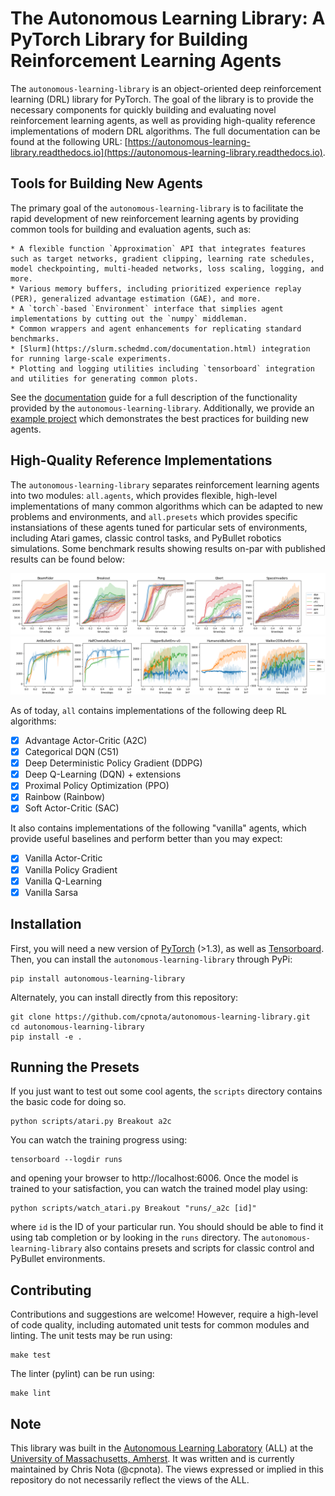 # The Autonomous Learning Library: A PyTorch Library for Building Reinforcement Learning Agents

The `autonomous-learning-library` is an object-oriented deep reinforcement learning (DRL) library for PyTorch.
The goal of the library is to provide the necessary components for quickly building and evaluating novel reinforcement learning agents,
as well as providing high-quality reference implementations of modern DRL algorithms.
The full documentation can be found at the following URL: [https://autonomous-learning-library.readthedocs.io](https://autonomous-learning-library.readthedocs.io).

## Tools for Building New Agents

The primary goal of the `autonomous-learning-library` is to facilitate the rapid development of new reinforcement learning agents by providing common tools for building and evaluation agents, such as:

    * A flexible function `Approximation` API that integrates features such as target networks, gradient clipping, learning rate schedules, model checkpointing, multi-headed networks, loss scaling, logging, and more.
    * Various memory buffers, including prioritized experience replay (PER), generalized advantage estimation (GAE), and more.
    * A `torch`-based `Environment` interface that simplies agent implementations by cutting out the `numpy` middleman.
    * Common wrappers and agent enhancements for replicating standard benchmarks.
    * [Slurm](https://slurm.schedmd.com/documentation.html) integration for running large-scale experiments.
    * Plotting and logging utilities including `tensorboard` integration and utilities for generating common plots.

See the [documentation](https://autonomous-learning-library.readthedocs.io) guide for a full description of the functionality provided by the `autonomous-learning-library`.
Additionally, we provide an [example project](https://github.com/cpnota/all-example-project) which demonstrates the best practices for building new agents.

## High-Quality Reference Implementations

The `autonomous-learning-library` separates reinforcement learning agents into two modules: `all.agents`, which provides flexible, high-level implementations of many common algorithms which can be adapted to new problems and environments, and `all.presets` which provides specific instansiations of these agents tuned for particular sets of environments, including Atari games, classic control tasks, and PyBullet robotics simulations. Some benchmark results showing results on-par with published results can be found below:

![atari40](benchmarks/atari40.png)
![pybullet](benchmarks/pybullet.png)

As of today, `all` contains implementations of the following deep RL algorithms:

- [x] Advantage Actor-Critic (A2C)
- [x] Categorical DQN (C51)
- [x] Deep Deterministic Policy Gradient (DDPG)
- [x] Deep Q-Learning (DQN) + extensions
- [x] Proximal Policy Optimization (PPO)
- [x] Rainbow (Rainbow)
- [x] Soft Actor-Critic (SAC)

It also contains implementations of the following "vanilla" agents, which provide useful baselines and perform better than you may expect:

- [x] Vanilla Actor-Critic
- [x] Vanilla Policy Gradient
- [x] Vanilla Q-Learning
- [x] Vanilla Sarsa

## Installation

First, you will need a new version of [PyTorch](https://pytorch.org) (>1.3), as well as [Tensorboard](https://pypi.org/project/tensorboard/).
Then, you can install the `autonomous-learning-library` through PyPi:

```
pip install autonomous-learning-library
```

Alternately, you can install directly from this repository:

```
git clone https://github.com/cpnota/autonomous-learning-library.git
cd autonomous-learning-library
pip install -e .
``` 

## Running the Presets

If you just want to test out some cool agents, the `scripts` directory contains the basic code for doing so.

```
python scripts/atari.py Breakout a2c
```

You can watch the training progress using:

```
tensorboard --logdir runs
```

and opening your browser to http://localhost:6006.
Once the model is trained to your satisfaction, you can watch the trained model play using:

```
python scripts/watch_atari.py Breakout "runs/_a2c [id]"
```

where `id` is the ID of your particular run. You should should be able to find it using tab completion or by looking in the `runs` directory.
The `autonomous-learning-library` also contains presets and scripts for classic control and PyBullet environments.

## Contributing

Contributions and suggestions are welcome!
However, require a high-level of code quality, including automated unit tests for common modules and linting.
The unit tests may be run using:

```
make test
```

The linter (pylint) can be run using:

```
make lint
```



## Note

This library was built in the [Autonomous Learning Laboratory](http://all.cs.umass.edu) (ALL) at the [University of Massachusetts, Amherst](https://www.umass.edu).
It was written and is currently maintained by Chris Nota (@cpnota).
The views expressed or implied in this repository do not necessarily reflect the views of the ALL.
